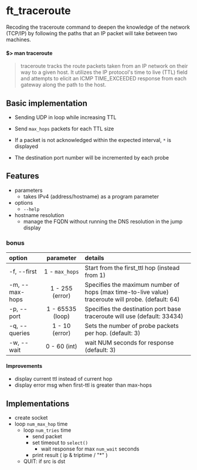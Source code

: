 # ft_traceroute
Recoding the traceroute command to deepen the knowledge of the network (TCP/IP) by following the paths that an IP packet will take between two machines.

#### $> man traceroute
> traceroute  tracks  the  route  packets taken from an IP network on their way to a given
       host. It utilizes the IP protocol's time to live (TTL) field and attempts to  elicit  an
       ICMP TIME_EXCEEDED response from each gateway along the path to the host.


## Basic implementation

- Sending UDP in loop while increasing TTL
- Send `max_hops` packets for each TTL size
- If a packet is not acknowledged within the expected interval, `*` is displayed

- The destination port number will be incremented by each probe


## Features

- parameters
  - takes IPv4 (address/hostname) as a program parameter
- options
  - `--help`
- hostname resolution
  - manage the FQDN without running the DNS resolution in the jump display

### bonus

  | option | parameter | details |
  | :- | :-: | :- |
  | -f, --first | 1 - `max_hops` | Start from the first_ttl hop (instead from 1) |
  | -m, --max-hops | 1 - 255 (error) | Specifies the maximum number of hops (max time-to-live value) traceroute will probe. (default: 64) |
  | -p, --port | 1 - 65535 (loop) | Specifies the destination port base traceroute will use (default: 33434) |
  | -q, --queries | 1 - 10 (error) | Sets the number of probe packets per hop. (default: 3) |
  | -w, --wait | 0 - 60 (int) | wait NUM seconds for response (default: 3) |

#### Improvements

- display current ttl instead of current hop
- display error msg when first-ttl is greater than max-hops

## Implementations

- create socket
- loop `num_max_hop` time
  - loop  `num_tries` time
    - send packet
    - set timeout to `select()`
      - wait response for max `num_wait` seconds
    - print result ( ip & triptime / "*" )
  - QUIT: if src is dst
